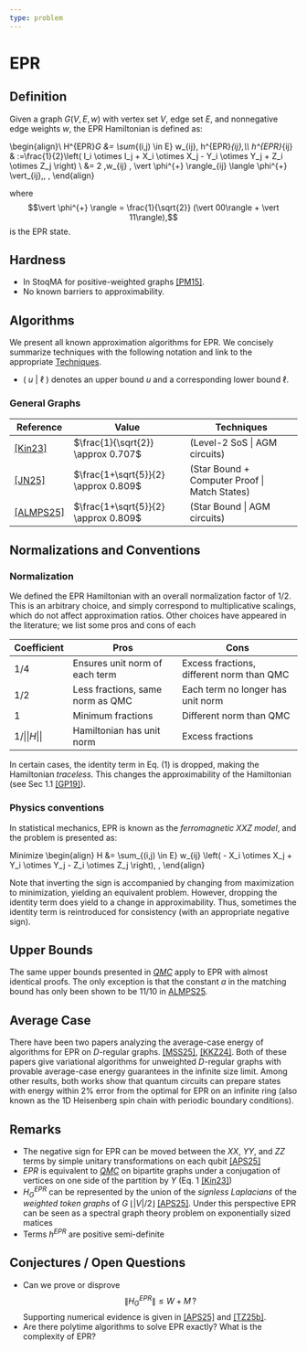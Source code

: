 ```yaml
---
type: problem
---
```


# EPR

## Definition

Given a graph $G(V,E,w)$ with vertex set $V$, edge set $E$, and nonnegative edge weights $w$, the EPR Hamiltonian is defined as:

\begin{align}\\
H^{EPR}_G &=  \sum_{(i,j) \in E} w_{ij}\, h^{EPR}_{ij},\\\\
h^{EPR}_{ij} & :=\frac{1}{2}\left( I_i \otimes I_j + X_i \otimes X_j - Y_i \otimes Y_j + Z_i \otimes Z_j \right) \\
&=   2 \,w_{ij} \, \vert \phi^{+} \rangle_{ij}  \langle \phi^{+} \vert_{ij}\,,  \,
\end{align}

where $$\vert \phi^{+} \rangle = \frac{1}{\sqrt{2}} (\vert 00\rangle + \vert 11\rangle),$$ is the EPR state. 


## Hardness
* In StoqMA for positive-weighted graphs [[PM15]]({{site.baseurl}}/bib#PM15).
* No known barriers to approximability.

## Algorithms 

We present all known approximation algorithms for EPR. We concisely summarize techniques with the following notation and link to the appropriate [Techniques]({{site.baseurl}}/techniques).

* ( $u$ \| $\ell$ ) denotes an upper bound $u$ and a corresponding lower bound $\ell$. 


### General Graphs

| Reference   | Value      | Techniques                                     |
|-------------|------------|-------------------------------------------|
| [[Kin23]]({{site.baseurl}}/bib#Kin23)    | $\frac{1}{\sqrt{2}} \approx 0.707$      | (Level-2 SoS \| AGM circuits)     |
| [[JN25]]({{site.baseurl}}/bib#JN25)    | $\frac{1+\sqrt{5}}{2} \approx 0.809$      | (Star Bound + Computer Proof \| Match States)     |
| [[ALMPS25]]({{site.baseurl}}/bib#ALMPS25)    | $\frac{1+\sqrt{5}}{2} \approx 0.809$       | (Star Bound \| AGM circuits)   |


## Normalizations and Conventions

### Normalization 
We defined the EPR Hamiltonian with an overall normalization factor of $1/2$. This is an arbitrary choice, and simply correspond to multiplicative scalings, which do not affect approximation ratios. Other choices have appeared in the literature; we list some pros and cons of each

| Coefficient   | Pros      | Cons                                     |
|-------------|------------|---------------------------|
| $1/4$ | Ensures unit norm of each term | Excess fractions, different norm than QMC |
| $1/2$ | Less fractions, same norm as QMC | Each term no longer has unit norm |
| $1$ | Minimum fractions | Different norm than QMC |
| $1/\|\|H\|\|$ | Hamiltonian has unit norm | Excess fractions|

In certain cases, the identity term in Eq. (1) is dropped, making the Hamiltonian *traceless*. This changes the approximability of the Hamiltonian (see Sec 1.1 [[GP19]]({{site.baseurl}}/bib#GP19)). 

### Physics conventions
In statistical mechanics, EPR is known as the *ferromagnetic XXZ model*, and the problem is presented as:

Minimize
\begin{align}
H &= \sum_{(i,j) \in E} w_{ij} \left( - X_i \otimes X_j + Y_i \otimes Y_j - Z_i \otimes Z_j \right), \, 
\end{align}

Note that inverting the sign is accompanied by changing from maximization to minimization, yielding an equivalent problem. However, dropping the identity term does yield to a change in approximability. Thus, sometimes the identity term is reintroduced for consistency (with an appropriate negative sign). 

## Upper Bounds

The same upper bounds presented in [$QMC$](({{site.baseurl}}/problems/QMC)) apply to EPR with almost identical proofs. The only exception is that the constant $a$ in the matching bound has only been shown to be $11/10$ in [ALMPS25]({{site.baseurl}}/bib#ALMPS25).

## Average Case

There have been two papers analyzing the average-case energy of algorithms for EPR on $D$-regular graphs. [[MSS25]]({{site.baseurl}}/bib#MSS24), [[KKZ24]]({{site.baseurl}}/bib#KKZ24). Both of these papers give variational algorithms for unweighted $D$-regular graphs with provable average-case energy guarantees in the infinite size limit. Among other results, both works show that quantum circuits can prepare states with energy within $2\%$ error from the optimal for EPR on an infinite ring (also known as the 1D Heisenberg spin chain with periodic boundary conditions).


## Remarks

* The negative sign for EPR can be moved between the $XX$, $YY$, and $ZZ$ terms by simple unitary transformations on each qubit [[APS25]]({{site.baseurl}}/bib#APS25)
* $EPR$ is equivalent to [$QMC$](({{site.baseurl}}/problems/QMC)) on bipartite graphs under a conjugation of vertices on one side of the partition by $Y$ (Eq. 1 [[Kin23]]({{site.baseurl}}/bib#Kin23))
* $H^{EPR}_G$ can be represented by the union of the *signless Laplacians* of the *weighted token graphs* of $G$ $\lfloor|V|/2\rfloor$ [[APS25]]({{site.baseurl}}/bib#APS25). Under this perspective EPR can be seen as a spectral graph theory problem on exponentially sized matices 
* Terms $h^{EPR}$ are positive semi-definite


## Conjectures / Open Questions
* Can we prove or disprove
$$\|H^{EPR}_G\| \le W + M \,?$$ Supporting numerical evidence is given in  [[APS25]]({{site.baseurl}}/bib#APS25) and [[TZ25b]]({{site.baseurl}}/bib#TZ25b). 
* Are there polytime algorithms to solve EPR exactly? What is the complexity of EPR?


<div style="padding-bottom: 300px"></div>
